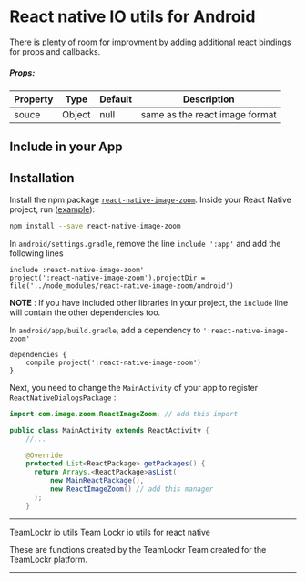 # React native IO utils for Android

There is plenty of room for improvment by adding additional react bindings for props and callbacks.

##### Props:
| Property | Type | Default | Description |
|---------------|----------|--------------|----------------------------------------------------------------|
| souce | Object | null | same as the react image format |


## Include in your App

Installation
------------

Install the npm package [`react-native-image-zoom`](https://www.npmjs.com/package/react-native-image-zoom). Inside your React Native project, run ([example](https://github.com/Anthonyzou/react-native-image-zoom/tree/master/example)):
```bash
npm install --save react-native-image-zoom
```

In `android/settings.gradle`, remove the line `include ':app'` and add the following lines
```
include :react-native-image-zoom'
project(':react-native-image-zoom').projectDir = file('../node_modules/react-native-image-zoom/android')
```
**NOTE** : If you have included other libraries in your project, the `include` line will contain the other dependencies too.

In `android/app/build.gradle`, add a dependency to `':react-native-image-zoom'`
```
dependencies {
    compile project(':react-native-image-zoom')
}
```

Next, you need to change the `MainActivity` of your app to register `ReactNativeDialogsPackage` :
```java
import com.image.zoom.ReactImageZoom; // add this import

public class MainActivity extends ReactActivity {
    //...

    @Override
    protected List<ReactPackage> getPackages() {
      return Arrays.<ReactPackage>asList(
          new MainReactPackage(),
          new ReactImageZoom() // add this manager
      );
    }
```

---

TeamLockr io utils
Team Lockr io utils for react native

These are functions created by the TeamLockr Team created for the TeamLockr platform.

---
